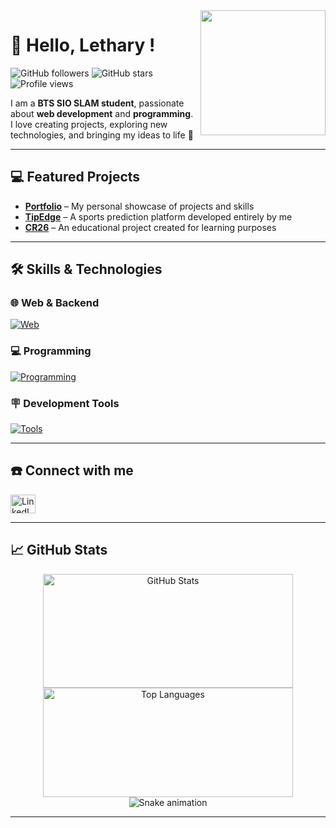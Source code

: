 <img align='right' src='https://media.giphy.com/media/3oEjI6SIIHBdRxXI40/giphy.gif' width='200'>

# 👋 Hello, Lethary ! 

![GitHub followers](https://img.shields.io/github/followers/Lethary?style=social)
![GitHub stars](https://img.shields.io/github/stars/Letharyi?style=social)
![Profile views](https://komarev.com/ghpvc/?username=Letharyi&color=blueviolet)

I am a **BTS SIO SLAM student**, passionate about **web development** and **programming**.  
I love creating projects, exploring new technologies, and bringing my ideas to life 🚀  

---

## 💻 Featured Projects

- [**Portfolio**](https://boudetk.fr) – My personal showcase of projects and skills  
- [**TipEdge**](https://tipedge.eu) – A sports prediction platform developed entirely by me  
- [**CR26**](https://github.com/Lethary/cr26) – An educational project created for learning purposes  

---

## 🛠️ Skills & Technologies

### 🌐 Web & Backend
[![Web](https://skillicons.dev/icons?i=php,html,css,js)](./)

### 💻 Programming
[![Programming](https://skillicons.dev/icons?i=java,mysql)](./)

### 🪧 Development Tools
[![Tools](https://skillicons.dev/icons?i=vscode,git,github)](./)

---

## ☎️ Connect with me
<p align="left">
<a href="https://www.linkedin.com/in/kevin-boudet/" target="blank"><img align="center" src="https://raw.githubusercontent.com/rahuldkjain/github-profile-readme-generator/master/src/images/icons/Social/linked-in-alt.svg" alt="LinkedIn" height="30" width="40" /></a>
</p>

---

## 📈 GitHub Stats
<p align="center">
  <img src="https://github-readme-stats.vercel.app/api?username=Lethary&show_icons=true&theme=radical" alt="GitHub Stats" width="400" height="182">
  <img src="https://github-readme-stats.vercel.app/api/top-langs/?username=Lethary&layout=compact&theme=radical" alt="Top Languages" width="400" height="175">
  <img src="https://raw.githubusercontent.com/LeBazarDeMoi/Lethary/output/snake.svg" alt="Snake animation" />
</p>

---

